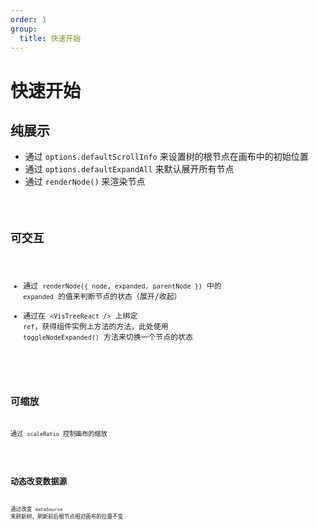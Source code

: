 ```yaml
---
order: 1
group:
  title: 快速开始
---
```


# 快速开始

## 纯展示

- 通过 `options.defaultScrollInfo` 来设置树的根节点在画布中的初始位置
- 通过 `options.defaultExpandAll` 来默认展开所有节点
- 通过 `renderNode()` 来渲染节点

<code src="./Display.jsx" />

## 可交互

- 通过 `renderNode({ node, expanded, parentNode })` 中的 `expanded` 的值来判断节点的状态（展开/收起）
- 通过在 `<VisTreeReact />` 上绑定 `ref`，获得组件实例上方法的方法，此处使用 `toggleNodeExpanded()` 方法来切换一个节点的状态

<code src="./Interactive.jsx" />

## 可缩放

通过 `scaleRatio` 控制画布的缩放

<code src="./Scaleble.jsx" />

## 动态改变数据源

通过改变 `dataSource` 来刷新树，刷新前后根节点相对画布的位置不变

<code src="../index.jsx" />
